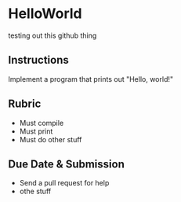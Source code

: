 # HelloWorld
testing out this github thing
## Instructions

Implement a program that prints out "Hello, world!"

## Rubric
* Must compile
* Must print
* Must do other stuff

## Due Date & Submission
* Send a pull request for help 
* othe stuff
